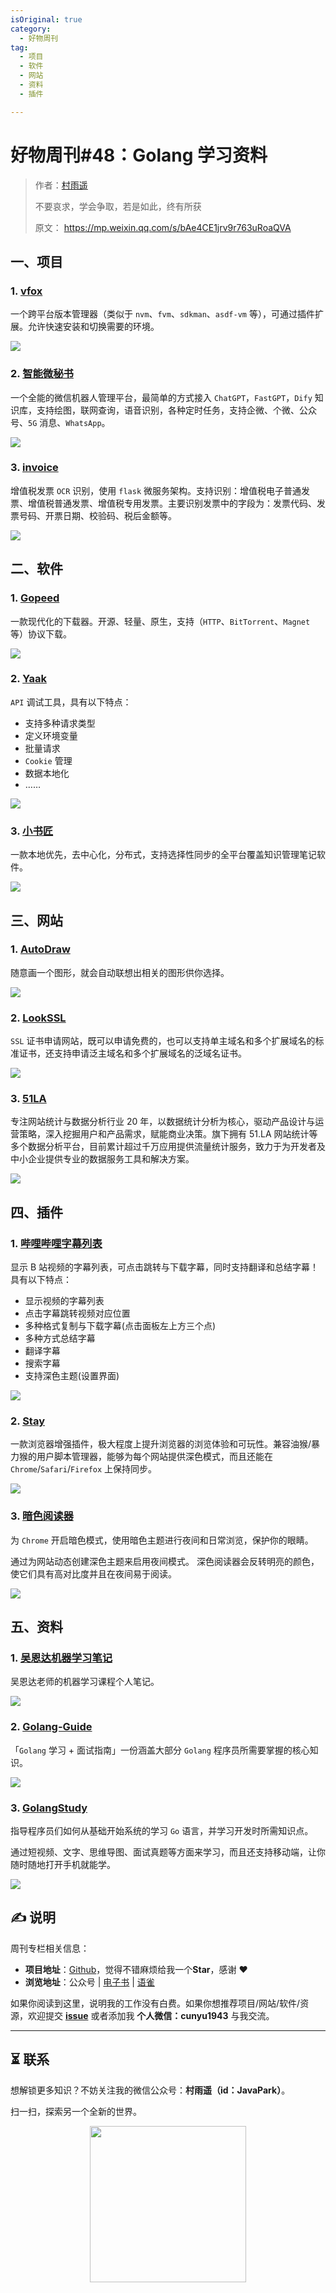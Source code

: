 ```yaml
---
isOriginal: true
category:
  - 好物周刊
tag:
  - 项目
  - 软件
  - 网站
  - 资料
  - 插件

---
```


# 好物周刊#48：Golang 学习资料

> 作者：[村雨遥](https://github.com/cunyu1943)
> 
> 不要哀求，学会争取，若是如此，终有所获
> 
> 原文：
https://mp.weixin.qq.com/s/bAe4CE1jrv9r763uRoaQVA


## 一、项目

### 1. [vfox](https://github.com/version-fox/vfox)

一个跨平台版本管理器（类似于 `nvm`、`fvm`、`sdkman`、`asdf-vm` 等），可通过插件扩展。允许快速安装和切换需要的环境。

![](assets/0309-0315/chrome_1710202083.webp)

### 2. [智能微秘书](https://github.com/leochen-g/wechat-assistant-pro)

一个全能的微信机器人管理平台，最简单的方式接入 `ChatGPT`，`FastGPT`，`Dify` 知识库，支持绘图，联网查询，语音识别，各种定时任务，支持企微、个微、公众号、`5G` 消息、`WhatsApp`。

![](assets/0309-0315/chrome_1710202054.webp)

### 3. [invoice](https://github.com/guanshuicheng/invoice)

增值税发票 `OCR` 识别，使用 `flask` 微服务架构。支持识别：增值税电子普通发票、增值税普通发票、增值税专用发票。主要识别发票中的字段为：发票代码、发票号码、开票日期、校验码、税后金额等。

![](assets/0309-0315/chrome_1710201957.webp)

## 二、软件

### 1. [Gopeed](https://gopeed.com/zh-CN)

一款现代化的下载器。开源、轻量、原生，支持（`HTTP`、`BitTorrent`、`Magnet` 等）协议下载。

![](assets/0309-0315/20240305-1709596845.webp)

### 2. [Yaak](https://yaak.app/)

`API` 调试工具，具有以下特点：

-   支持多种请求类型
-   定义环境变量
-   批量请求
-   `Cookie` 管理
-   数据本地化
-   ……

![](assets/0309-0315/chrome_1710202155.webp)

### 3. [小书匠](https://github.com/suziwen/markdownxiaoshujiang)

一款本地优先，去中心化，分布式，支持选择性同步的全平台覆盖知识管理笔记软件。

![](assets/0309-0315/chrome_1710202176.webp)

## 三、网站

### 1. [AutoDraw](https://www.autodraw.com/)

随意画一个图形，就会自动联想出相关的图形供你选择。

![](assets/0309-0315/20240226-1708936970.webp)

### 2. [LookSSL](https://www.lookssl.com/)

`SSL` 证书申请网站，既可以申请免费的，也可以支持单主域名和多个扩展域名的标准证书，还支持申请泛主域名和多个扩展域名的泛域名证书。

![](assets/0309-0315/20240227-1708991973.webp)

### 3. [51LA](https://www.51.la/)

专注网站统计与数据分析行业 20 年，以数据统计分析为核心，驱动产品设计与运营策略，深入挖掘用户和产品需求，赋能商业决策。旗下拥有 51.LA  网站统计等多个数据分析平台，目前累计超过千万应用提供流量统计服务，致力于为开发者及中小企业提供专业的数据服务工具和解决方案。

![](assets/0309-0315/20240227-1708991901.webp)

## 四、插件

### 1. [哔哩哔哩字幕列表](https://chromewebstore.google.com/detail/哔哩哔哩字幕列表/bciglihaegkdhoogebcdblfhppoilclp)

显示 B 站视频的字幕列表，可点击跳转与下载字幕，同时支持翻译和总结字幕！具有以下特点：

-   显示视频的字幕列表
-   点击字幕跳转视频对应位置
-   多种格式复制与下载字幕(点击面板左上方三个点) 
-   多种方式总结字幕
-   翻译字幕
-   搜索字幕
-   支持深色主题(设置界面)

![](assets/0309-0315/20240305-1709596794.webp)

### 2. [Stay](https://chromewebstore.google.com/detail/stay-连接浏览器世界！/hpbebebpjajeiadiakgckpahmhkbkpoa?hl=zh-CN)

一款浏览器增强插件，极大程度上提升浏览器的浏览体验和可玩性。兼容油猴/暴力猴的用户脚本管理器，能够为每个网站提供深色模式，而且还能在`Chrome`/`Safari`/`Firefox` 上保持同步。

![](assets/0309-0315/20240305-1709596737.webp)

### 3. [暗色阅读器](https://chromewebstore.google.com/detail/暗色阅读器-chrome的暗色模式/akpkoodohacdmlddblgnaahbbfjplcig)

为 `Chrome` 开启暗色模式，使用暗色主题进行夜间和日常浏览，保护你的眼睛。

通过为网站动态创建深色主题来启用夜间模式。 深色阅读器会反转明亮的颜色，使它们具有高对比度并且在夜间易于阅读。

![](assets/0309-0315/20240305-1709596810.webp)

## 五、资料

### 1. [吴恩达机器学习笔记](https://github.com/fengdu78/Coursera-ML-AndrewNg-Notes)

吴恩达老师的机器学习课程个人笔记。

![](assets/0309-0315/20240229-1709165478.webp)

### 2. [Golang-Guide](https://github.com/mao888/golang-guide)

「`Golang` 学习 + 面试指南」一份涵盖大部分 `Golang` 程序员所需要掌握的核心知识。

![](assets/0309-0315/chrome_1710202276.webp)

### 3. [GolangStudy](https://github.com/cnymw/GolangStudy)

指导程序员们如何从基础开始系统的学习 `Go` 语言，并学习开发时所需知识点。

通过短视频、文字、思维导图、面试真题等方面来学习，而且还支持移动端，让你随时随地打开手机就能学。

![](assets/0309-0315/chrome_1710202231.webp)

## ✍️ 说明

周刊专栏相关信息：

- **项目地址**：[Github](https://github.com/cunyu1943/weekly)，觉得不错麻烦给我一个**Star**，感谢 ❤️
- **浏览地址**：公众号 | [电子书](https://cunyu1943.github.io/weekly) | [语雀](https://yuque.com/cunyu1943/weekly)

如果你阅读到这里，说明我的工作没有白费。如果你想推荐项目/网站/软件/资源，欢迎提交 **[issue](https://github.com/cunyu1943/weekly/issues)** 或者添加我 **个人微信：cunyu1943** 与我交流。

---

## ⏳ 联系

想解锁更多知识？不妨关注我的微信公众号：**村雨遥（id：JavaPark）**。

扫一扫，探索另一个全新的世界。

<center>
<img src="/contact/contact.png" width="250">
</center>




